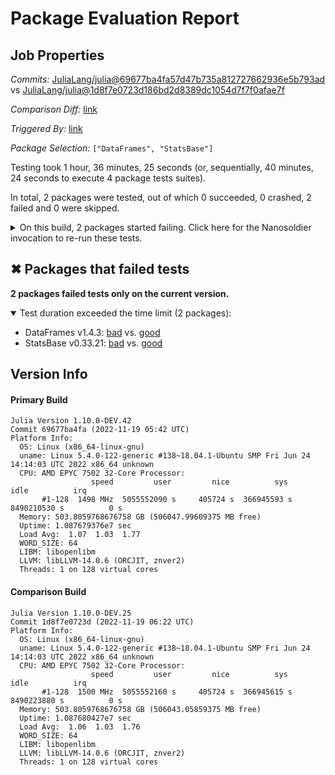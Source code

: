# Package Evaluation Report

## Job Properties

*Commits:* [JuliaLang/julia@69677ba4fa57d47b735a812727662936e5b793ad](https://github.com/JuliaLang/julia/commit/69677ba4fa57d47b735a812727662936e5b793ad) vs [JuliaLang/julia@1d8f7e0723d186bd2d8389dc1054d7f7f0afae7f](https://github.com/JuliaLang/julia/commit/1d8f7e0723d186bd2d8389dc1054d7f7f0afae7f)

*Comparison Diff:* [link](https://github.com/JuliaLang/julia/compare/1d8f7e0723d186bd2d8389dc1054d7f7f0afae7f..69677ba4fa57d47b735a812727662936e5b793ad)

*Triggered By:* [link](https://github.com/JuliaLang/julia/pull/47383#issuecomment-1320844561)

*Package Selection:* `["DataFrames", "StatsBase"]`

Testing took 1 hour, 36 minutes, 25 seconds (or, sequentially, 40 minutes, 24 seconds to execute 4 package tests suites).

In total, 2 packages were tested, out of which 0 succeeded, 0 crashed, 2 failed and 0 were skipped.


<details><summary>On this build, 2 packages started failing. Click here for the Nanosoldier invocation to re-run these tests.</summary>
<p>

```
@nanosoldier `runtests(["StatsBase", "DataFrames"], vs = ":master")`
```

</p>
</details>


## ✖ Packages that failed tests

**2 packages failed tests only on the current version.**

<details open><summary>Test duration exceeded the time limit (2 packages):</summary>
<p>


- DataFrames v1.4.3: [bad](https://s3.amazonaws.com/julialang-reports/nanosoldier/pkgeval/by_hash/69677ba_vs_1d8f7e0/DataFrames.primary.log) vs. [good](https://s3.amazonaws.com/julialang-reports/nanosoldier/pkgeval/by_hash/69677ba_vs_1d8f7e0/DataFrames.against.log)
- StatsBase v0.33.21: [bad](https://s3.amazonaws.com/julialang-reports/nanosoldier/pkgeval/by_hash/69677ba_vs_1d8f7e0/StatsBase.primary.log) vs. [good](https://s3.amazonaws.com/julialang-reports/nanosoldier/pkgeval/by_hash/69677ba_vs_1d8f7e0/StatsBase.against.log)

</p>
</details>


## Version Info

#### Primary Build

```
Julia Version 1.10.0-DEV.42
Commit 69677ba4fa (2022-11-19 05:42 UTC)
Platform Info:
  OS: Linux (x86_64-linux-gnu)
  uname: Linux 5.4.0-122-generic #138~18.04.1-Ubuntu SMP Fri Jun 24 14:14:03 UTC 2022 x86_64 unknown
  CPU: AMD EPYC 7502 32-Core Processor: 
                  speed         user         nice          sys         idle          irq
       #1-128  1498 MHz  5055552090 s     405724 s  366945593 s  8490210530 s          0 s
  Memory: 503.8059768676758 GB (506047.99609375 MB free)
  Uptime: 1.087679376e7 sec
  Load Avg:  1.07  1.03  1.77
  WORD_SIZE: 64
  LIBM: libopenlibm
  LLVM: libLLVM-14.0.6 (ORCJIT, znver2)
  Threads: 1 on 128 virtual cores

```

#### Comparison Build

```
Julia Version 1.10.0-DEV.25
Commit 1d8f7e0723d (2022-11-19 06:22 UTC)
Platform Info:
  OS: Linux (x86_64-linux-gnu)
  uname: Linux 5.4.0-122-generic #138~18.04.1-Ubuntu SMP Fri Jun 24 14:14:03 UTC 2022 x86_64 unknown
  CPU: AMD EPYC 7502 32-Core Processor: 
                  speed         user         nice          sys         idle          irq
       #1-128  1500 MHz  5055552160 s     405724 s  366945615 s  8490223880 s          0 s
  Memory: 503.8059768676758 GB (506043.05859375 MB free)
  Uptime: 1.087680427e7 sec
  Load Avg:  1.06  1.03  1.76
  WORD_SIZE: 64
  LIBM: libopenlibm
  LLVM: libLLVM-14.0.6 (ORCJIT, znver2)
  Threads: 1 on 128 virtual cores

```
<!-- Generated on 2022-11-19T13:28:11.170 -->
